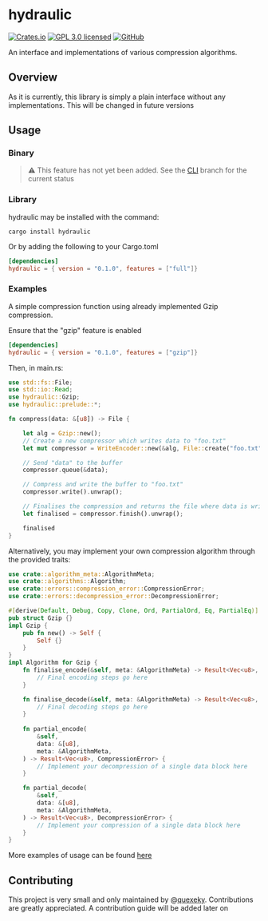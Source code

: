 # hydraulic
[![Crates.io][crates-badge]][crates-url]
[![GPL 3.0 licensed][gpl-badge]][gpl-url]
[![GitHub][github-stars]][github-url]

[crates-badge]: https://img.shields.io/crates/v/hydraulic.svg
[crates-url]: https://crates.io/crates/hydraulic
[gpl-badge]: https://img.shields.io/badge/license-GPL_3.0-blue.svg
[gpl-url]: https://github.com/quexeky/hydraulic/blob/master/LICENSE
[github-stars]: https://img.shields.io/github/stars/quexeky/hydraulic
[github-url]: https://github.com/quexeky/hydraulic
An interface and implementations of various compression algorithms. 

## Overview
As it is currently, this library is simply a plain interface without any implementations. 
This will be changed in future versions

## Usage 
### Binary
> :warning: This feature has not yet been added. See the 
> [CLI](https://github.com/quexeky/hydraulic/tree/cli) branch for the current status

### Library

hydraulic may be installed with the command:

```
cargo install hydraulic
```

Or by adding the following to your Cargo.toml

```toml
[dependencies]
hydraulic = { version = "0.1.0", features = ["full"]}
```

### Examples
A simple compression function using already implemented Gzip compression.

Ensure that the "gzip" feature is enabled

```toml
[dependencies]
hydraulic = { version = "0.1.0", features = ["gzip"]}
```
Then, in main.rs:
```rust
use std::fs::File;
use std::io::Read;
use hydraulic::Gzip;
use hydraulic::prelude::*;

fn compress(data: &[u8]) -> File {

    let alg = Gzip::new();
    // Create a new compressor which writes data to "foo.txt"
    let mut compressor = WriteEncoder::new(&alg, File::create("foo.txt").unwrap(), CompressionLevel::High);

    // Send "data" to the buffer
    compressor.queue(&data);

    // Compress and write the buffer to "foo.txt"
    compressor.write().unwrap();

    // Finalises the compression and returns the file where data is written
    let finalised = compressor.finish().unwrap();

    finalised
}
```

Alternatively, you may implement your own compression algorithm through the provided traits:

```rust
use crate::algorithm_meta::AlgorithmMeta;
use crate::algorithms::Algorithm;
use crate::errors::compression_error::CompressionError;
use crate::errors::decompression_error::DecompressionError;

#[derive(Default, Debug, Copy, Clone, Ord, PartialOrd, Eq, PartialEq)]
pub struct Gzip {}
impl Gzip {
    pub fn new() -> Self {
        Self {}
    }
}
impl Algorithm for Gzip {
    fn finalise_encode(&self, meta: &AlgorithmMeta) -> Result<Vec<u8>, CompressionError> {
        // Final encoding steps go here
    }

    fn finalise_decode(&self, meta: &AlgorithmMeta) -> Result<Vec<u8>, DecompressionError> {
        // Final decoding steps go here
    }
    
    fn partial_encode(
        &self,
        data: &[u8],
        meta: &AlgorithmMeta,
    ) -> Result<Vec<u8>, CompressionError> {
        // Implement your decompression of a single data block here
    }

    fn partial_decode(
        &self,
        data: &[u8],
        meta: &AlgorithmMeta,
    ) -> Result<Vec<u8>, DecompressionError> {
        // Implement your compression of a single data block here
    }
}
```

More examples of usage can be found [here](https://github.com/quexeky/hydraulic/tree/main/examples)

## Contributing
This project is very small and only maintained by @[quexeky](https://github.com/quexeky). Contributions are greatly
appreciated. A contribution guide will be added later on